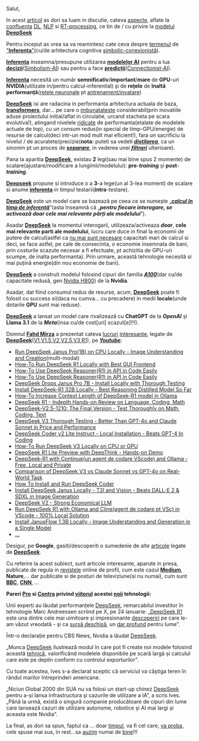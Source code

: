 Salut,

In acest [articol](https://api-docs.deepseek.com/news/news1226) as dori sa luam in discutie, cateva [aspecte](https://commons.wikimedia.org/wiki/File:Performance_of_AI_models_on_various_benchmarks_from_1998_to_2024.png), aflate la [confluenta](https://www.nomidl.com/natural-language-processing/difference-between-deep-learning-and-natural-language-processing/) [DL](https://www.coursera.org/articles/what-is-deep-learning?utm_medium=sem&utm_source=gg&utm_campaign=b2c_emea_x_multi_ftcof_career-academy_cx_dr_bau_gg_pmax_gc_s2_en_m_hyb_23-12_x&campaignid=20882109092&adgroupid=&device=c&keyword=&matchtype=&network=x&devicemodel=&creativeid=&assetgroupid=6485735763&targetid=&extensionid=&placement=&gad_source=1&gclid=CjwKCAiAneK8BhAVEiwAoy2HYciJfr6jl_2LKRyqAjSCuMvkwPsNSXmxGmmxSlphn2qAUs0Yyyz_sRoCH40QAvD_BwE), [NLP](https://en.wikipedia.org/wiki/Neuro-linguistic_programming) si [RT-processing](https://en.wikipedia.org/wiki/Real-time_computing), ce tin de / cu privire la [modelul](https://blog.gopenai.com/dl-models-used-in-nlp-cnn-rnns-seq-to-seq-transformers-in-depth-fec0c521e736) [**DeepSeek**](https://www.stiripesurse.ro/cutremur-in-domeniul-inteligentei-artificiale-ce-este-deepseek-si-de-ce-ii-sperie-pe-investitori_3563231.html)

Pentru inceput as vrea sa va reamintesc cate ceva despre [termenul](https://www.researchgate.net/figure/Classification-of-Cognitive-Frameworks-symbolic-connectionist-or-hybrid-Most-of-the_fig1_224133329) de ["**Inferenta**"](https://ro.wikipedia.org/wiki/Inferen%C8%9B%C4%83)(cu/de arhitectura cognitiva [simbolic-conexionistă](https://pubmed.ncbi.nlm.nih.gov/12747523/)).

[**Inferenta**](https://en.wikipedia.org/wiki/Inference) inseamna/presupune utilizarea [**modelelor AI**](https://www.liu-shen.com/Content-3151.html) pentru a lua [**decizii**](https://medium.com/@interprobeit/symbolic-ai-vs-connectionist-ai-unveiling-the-fundamental-differences-ecef3bf8063f)([Simbolism-AI](https://www.liu-shen.com/Content-3151.html)) sau pentru a face [**predicții**](https://medium.com/@interprobeit/symbolic-ai-vs-connectionist-ai-unveiling-the-fundamental-differences-ecef3bf8063f)([Connectionist-AI](https://miro.medium.com/v2/resize:fit:1400/1*-XPNL45-GqsK1QbhXEssxw.png)).

[**Inferenta**](https://ro.wiktionary.org/wiki/inferen%C8%9B%C4%83) necesită un număr **semnificativ**/**important**/**mare** de **GPU**-uri **NVIDIA**(utilizate in/pentru calcul-inferential) și de **rețele** de **înaltă performanță**([retele neuronale](https://www.aut.upt.ro/~andreea.robu/Lab1Retele.pdf) pt [antrenament/invatare](https://staff.fmi.uvt.ro/~daniela.zaharie/am2016/curs/curs12/am2016_slides12_RN.pdf)) 

[**DeepSeek**](https://huggingface.co/deepseek-ai/DeepSeek-V2) isi are radacina in performanta arhitectura actuala de baza, [**transformers**](https://www.unite.ai/ro/deepseek-v3-cum-o-pornire-chinezeasc%C4%83-de-IA-%C3%AEi-dep%C4%83%C8%99e%C8%99te-pe-gigan%C8%9Bii-tehnologiei-%C3%AEn-ceea-ce-prive%C8%99te-costul-%C8%99i-performan%C8%9Ba/), dar... pe care o [imbunatateste](https://epoch.ai/gradient-updates/how-has-deepseek-improved-the-transformer-architecture) considerabil(prin inovatiile aduse proiectului initial/aflat in circulatie, urcand stacheta pe scara evolutiva!), atingand nivelele [ridicate](https://infobrand.ro/deepseek/) de performanta(etalate de modelele actuale  de top), cu un consum redus(in special de timp-GPU/energie) de resurse de calcul(deci intr-un mod mult mai eficient!), fara un sacrificiu la nivelul / de acuratete/precizie(**nota:** puteti sa vedeti [***distilarea***](https://dexonline.ro/definitie/distilare), ca un sinonim pt un proces de [***separare***](https://www.researchgate.net/figure/Architectures-of-the-Linformer-layer-and-its-components-Left-to-right-scaled_fig2_352209326), in vederea unei [***filtrari***](https://dexonline.ro/definitie/filtrare/definitii) ulterioare).

Pana la aparitia [**DeepSeek**](https://en.wikipedia.org/wiki/DeepSeek), existau **2** legi(sau mai bine spus 2 momente) de scalare(ajustare/modificare a lungimii/modelului): **pre**-***training*** și **post**-***training***.

[**Deepseek**](https://www.deepseek.com/) propune si introduce o a **3**-a lege(un al 3-lea moment) de scalare si anume [**inferenta**](https://www.wikiwand.com/ro/articles/Inferen%C8%9Ba_bayesian%C4%83) in timpul testarii(**intra**-testare).

[**DeepSeek**](https://deepseekcoder.github.io/) este un model care se bazează pe ceea ce se numește „[***calcul în timp de inferență***](https://www.mpt.upt.ro/doc/curs/gp/Sisteme_inteligente_in_electrotehnica/Inteligenta_artificiala_si_Retele_neuronale_cap1.pdf)”(asta înseamnă că „***pentru fiecare interogare, se activează doar cele mai relevante părți ale modelului***”).

Asadar [**DeepSeek**](https://github.com/deepseek-ai/DeepSeek-V3) la momentul interogarii, utilizeaza/activeaza ***doar***, **cele mai relevante parti ale modelului**, lucru care duce in final la economii de putere de calcul(astfel ca [nu mai sunt necesare](https://context.reverso.net/traducere/engleza-romana/inference) capacitati mari de calcul si deci, se face astfel, pe cale de consecinta, o economie insemnata de bani, prin costurile scazute necesar a fi efectuate, pt achizitia de GPU-uri scumpe, de inalta performanta). Prin urmare, această tehnologie necesită si mai puțină energie(din nou economie de bani).

[**DeepSeek**](https://api-docs.deepseek.com/news/news1120) a construit modelul folosind cipuri din familia [***A100***](https://www.nvidia.com/en-us/data-center/a100/)(dar cu/de capacitate redusă, gen [Nvidia H800](https://medium.com/@KarlHavard/performance-comparison-nvidia-a100-h100-h800-04db98c58648)) de la **Nvidia**.

Asadar, dat fiind consumul redus de resurse, acum, [**DeepSeek**](https://instashire.com/deepseek-r1-the-ai-powerhouse-redefining-possibilty/) poate fi folosit cu success si(daca nu cumva... cu precadere) in medii **locale**(unde dotarile **GPU** sunt mai reduse).

[**DeepSeek**](https://docsbot.ai/models/compare/deepseek-r1/deepseek-v3) a lansat un model care rivalizează cu **ChatGPT** de la ***OpenAI*** și **Llama 3.1** de la ***Meta***(insa cu/de cost[uri] scazut[e]!!!).

Domnul [**Fahd Mirza**](https://www.youtube.com/channel/UCPix8N6PMRI4KzgyjuZeF0g) a prezentat cateva [lucruri](https://github.com/fahdmirza/deepseekr1) [interesante](https://www.fahdmirza.com/), legate de [**DeepSeek**](https://huggingface.co/deepseek-ai)([V1](https://saharalabs.ai/blog/understanding-deepseek),[V1.5](https://github.com/deepseek-ai/DeepSeek-Prover-V1.5),[V2](https://www.reddit.com/r/LocalLLaMA/comments/1clkld3/deepseekv2_a_strong_economical_and_efficient/),[V2.5](https://api-docs.deepseek.com/news/news0905),[V3](https://medium.com/@galhyams/deepseek-v3-and-r1-architecture-5e5ae796c7a9),[R1](https://www.unite.ai/ro/deepseek-r1-transformarea-ra%C8%9Bionamentului-ai-cu-%C3%AEnv%C4%83%C8%9Bare-prin-%C3%AEnt%C4%83rire/)), pe [***Youtube***](https://www.youtube.com/results?search_query=Fahd+Mirza+DeepSeek):

 - [Run DeepSeek Janus Pro(1B) on CPU Locally - Image Understanding and Creation](https://www.youtube.com/watch?v=kfN1w_4Zg2E&ab_channel=FahdMirza)(multi-modal)
 - [How-To Run DeepSeek R1 Locally with Best GUI Frontend](https://www.youtube.com/watch?v=b2DBWKBJj3Q&ab_channel=FahdMirza)
 - [How-To Use DeepSeek Reasoner(R1) in API in Code Easily](https://www.youtube.com/watch?v=WbKa-gxVybA&ab_channel=FahdMirza)
 - [How-To Use DeepSeek Reasoner(R1) in API in Code Easily](https://www.youtube.com/watch?v=WbKa-gxVybA&t=1s&ab_channel=FahdMirza)
 - [DeepSeek Drops Janus Pro 7B - Install Locally with Thorough Testing](https://www.youtube.com/watch?v=bWon3I2bGhg&ab_channel=FahdMirza)
 - [Install DeepSeek-R1 32B Locally - Best Reasoning Distilled Model So Far](https://www.youtube.com/watch?v=BTNZ1tmVkzA&ab_channel=FahdMirza)
 - [How-To Increase Context Length of DeepSeek-R1 model in Ollama](https://www.youtube.com/watch?v=BDwM93nhdD4&ab_channel=FahdMirza)
 - [DeepSeek R1 - Indepth Hands-on Review on Language, Coding, Math](https://www.youtube.com/watch?v=x-W56bxJws0&ab_channel=FahdMirza)
 - [DeepSeek-V2.5-1210: The Final Version - Test Thoroughly on Math, Coding, Text](https://www.youtube.com/watch?v=h6mzItl32n8&ab_channel=FahdMirza)
 - [DeepSeek V3 Thorough Testing - Better Than GPT-4o and Claude Sonnet in Price and Performance](https://www.youtube.com/watch?v=vz1Cs9CpxOg&ab_channel=FahdMirza)
 - [DeepSeek Coder v2 Lite Instruct - Local Installation - Beats GPT-4 In Coding](https://www.youtube.com/watch?v=rlxsDC9aza0&ab_channel=FahdMirza)
 - [How-To Run DeepSeek V3 Locally on CPU or GPU](https://www.youtube.com/watch?v=uMWPXFDaXBM&ab_channel=FahdMirza)
 - [DeepSeek R1 Lite Preview with DeepThink - Hands-on Demo](https://www.youtube.com/watch?v=1WArHOSq--8&ab_channel=FahdMirza)
 - [DeepSeek-R1 with Continue(un agent de codare VScode) and Ollama - Free, Local and Private](https://www.youtube.com/watch?v=-q-3ghi4A8E&ab_channel=FahdMirza)
 - [Comparison of DeepSeek V3 vs Claude Sonnet vs GPT-4o on Real-World Task](https://www.youtube.com/watch?v=22EQ9M9SKK0&ab_channel=FahdMirza)
 - [How To Install and Run DeepSeek Coder](https://www.youtube.com/watch?v=DwPxCtO-ZU0&ab_channel=FahdMirza)
 - [Install DeepSeek Janus Locally - T2I and Vision - Beats DALL-E 2 & SDXL in Image Generation](https://www.youtube.com/watch?v=uH2SWux7rnQ&ab_channel=FahdMirza)
 - [DeepSeek V2 - Strong Economical LLM](https://www.youtube.com/watch?v=AvEGaqFvnYs&ab_channel=FahdMirza)
 - [Run DeepSeek R1 with Ollama and Cline(agent de codare pt VSc) in VScode - 100% Local Solution](https://www.youtube.com/watch?v=oeBDn6vclz0&ab_channel=FahdMirza)
 - [Install JanusFlow 1.3B Locally - Image Understanding and Generation in a Single Model](https://www.youtube.com/watch?v=P2jlL-Zmw-g&ab_channel=FahdMirza)
 - [...](https://docsbot.ai/models/compare/deepseek-r1/deepseek-v3)

Desigur, pe **Google**, gasiti/descoperiti o sumedenie de alte [articole](https://www.tiktok.com/@iamleorobles/video/7463886995085987114) legate de [**DeepSeek**](https://noerbarry.medium.com/deepseek-v3-offering-new-speed-and-efficiency-in-the-ai-world-outperforming-gpt-4-and-llama-in-559fe6ff1996).

Cu referire la acest subiect, sunt articole interesante, aparute in presa, publicate de regula in [revistele](https://medium.com/@thesab/how-deepseek-overtook-chatgpt-the-rise-of-chinas-ai-powerhouse-bfd1a0062161) online de profil, cum este cazul [**Medium**](https://medium.com/@sahin.samia/deepseek-r1-explained-pioneering-the-next-era-of-reasoning-driven-ai-3eeb5ac4d4a0), **Nature**,... dar publicate si de posturi de televiziune(si nu numai), cum sunt [**BBC**](https://www.bbc.com/news/articles/cd643wx888qo), [**CNN**](https://www.cnn.com/2025/01/27/tech/deepseek-stocks-ai-china/index.html), ...

**Pareri [Pro](https://hotnews.ro/aplicatia-chinezeasca-de-inteligenta-artificiala-sustine-ca-a-fost-victima-unui-atac-cibernetic-la-scara-larga-ce-este-deepseek-1888748) si [Contra](https://www.rfi.fr/ro/interna%C5%A3ional/20250128-expert-it-despre-deepseek-s%C4%83-dezvol%C8%9Bi-un-model-cu-asemenea-rezultate-%C8%99i-la-costuri-sc%C4%83zute-este-uluitor) privind [viitorul](https://distilabel.argilla.io/dev/sections/pipeline_samples/papers/deepseek_prover/) acestei [noii](https://ollama.com/library/deepseek-llm) tehnologii:**

Unii experți au lăudat performanțele [DeepSeek](https://medium.com/@kirill_86245/how-good-is-deepseek-r1-lite-preview-at-reasoning-403b582d24ca), remarcabilul investitor în tehnologie Marc Andreessen scriind pe X, pe 24 ianuarie: „[DeepSeek R1](https://www.datacamp.com/blog/deepseek-r1-lite-preview) este una dintre cele mai uimitoare și impresionante [descoperiri](https://docsbot.ai/models/compare/deepseek-v3/o1) pe care le-am văzut vreodată - și ca [sursă deschisă](https://epoch.ai/gradient-updates/how-has-deepseek-improved-the-transformer-architecture), un [dar profund](https://www.mygreatlearning.com/blog/deepseek-r1-features-use-cases/) pentru lume”.

Într-o declarație pentru CBS News, Nvidia a lăudat [DeepSeek](https://medium.com/@thomas_reid/a-quick-test-of-deepseeks-new-r1-lite-preview-model-7683b5561ad1).

„Munca [DeepSeek](https://github.com/deepseek-ai/DeepSeek-R1) ilustrează modul în care pot fi create noi modele folosind această [tehnică](https://github.com/deepseek-ai/DeepSeek-R1/blob/main/DeepSeek_R1.pdf), valorificând modelele disponibile pe scară largă și calculul care este pe deplin conform cu controlul exporturilor”.

Cu toate acestea, Ives s-a declarat sceptic că serviciul va câștiga teren în rândul marilor întreprinderi americane.

„Niciun Global 2000 din SUA nu va folosi un start-up chinez [DeepSeek](https://www.analyticsvidhya.com/blog/2025/01/deepseek-v3-vs-gpt-4o-vs-llama-3-3-70b/) pentru a-și lansa infrastructura și cazurile de utilizare a IA”, a scris Ives. „Până la urmă, există o singură companie producătoare de cipuri din lume care lansează cazuri de utilizare autonome, robotice și AI mai largi și aceasta este Nvidia”.

La final, as dori sa spun, faptul ca ... doar [timpul](https://adasci.org/deepseek-v3-explained-optimizing-efficiency-and-scale/), va fi cel care, [va proba](https://www.youtube.com/watch?v=bAWV_yrqx4w&ab_channel=YannicKilcher), cele spuse mai sus, in rest...sa [auzim](https://huggingface.co/docs/trl/main/en/grpo_trainer) numai de [bine](https://medium.com/@marvelous_catawba_otter_200/detailed-explanation-of-deepseek-r1-method-pure-reinforcement-learning-and-self-evolving-behavior-dced3a31e53a)!!!
